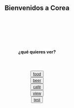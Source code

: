 <!DOCTYPE html>
<html>
<head>
<meta charset="utf-8" name="viewport" content="width=device-width, initial-scale=1.0, maximum-scale=1.0, user-scalable=no" />
  <style>

  body {
  background-color: #f3eedd;
  width: 350px;
  overflow:scroll;
    overflow-x:hidden;
  }

h2 {
    font-size: 50px;
    color: black;
    margin: 10px 10px 10px 10px;
}

h4 {
  font-size: 35px;
  color: blue;
  margin: 10px 10px 10px 10px;

}

button {
   font-size: 70px;
   height:200px;
   width:270px;
}
</style>
<html>

<body>
  <center>
<div id="header">
<h2>Bienvenidos a Corea</h2>
<br><br><br><br><br>
<h4>¿qué quieres ver?</h4>
<br><br>
<button type="button" name="button"><a href="food.html">food</a></button>
<br>
<button type="button" name="button"><a href="beer.html">beer</a></button>
<br>
<button type="button" name="button"><a href="cafe.html">café</a></button>
<br>
<button type="button" name="button"><a href="view.html">view</a></button>
<br>
<button type="button" name="button"><a href="https://www.naver.com" target="_blank">test</a></button>

</center>
</html>
</body>
